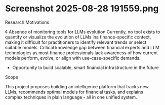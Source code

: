 # Screenshot 2025-08-28 191559.png

Research Motivations

¢ Absence of monitoring tools for LLMs evolution
Currently, no tool exists to quantify or visualize the evolution of LLMs ina
finance-specific context, making it difficult for practitioners to identify relevant
trends or select suitable models.
Critical knowledge gap between financial experts and LLM technologies as
most finance professionals lack awareness of how current models perform,
evolve, or align with use-case-specific demands.
* Opportunity to build scalable, smart financial infrastructure in the future

Scope

This project proposes building an intelligence platform that tracks new LLMs,
recommends optimal models for financial tasks, and explains complex techniques
in plain language - all in one unified system.
